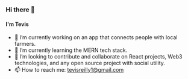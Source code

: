 ### Hi there 👋 

#### I'm Tevis 

- 🔭 I’m currently working on an app that connects people with local farmers.
- 🌱 I’m currently learning the MERN tech stack.
- 👯 I’m looking to contribute and collaborate on React projects, Web3 technologies, and any open source project with social utility.
- 📫 How to reach me: tevisreilly1@gmail.com
<!--
**tevissaur/tevissaur** is a ✨ _special_ ✨ repository because its `README.md` (this file) appears on your GitHub profile.

Here are some ideas to get you started:

- 🔭 I’m currently working on ...
- 🌱 I’m currently learning ...
- 👯 I’m looking to collaborate on ...
- 🤔 I’m looking for help with ...
- 💬 Ask me about ...
- 📫 How to reach me: ...
- 😄 Pronouns: ...
- ⚡ Fun fact: ...
-->

